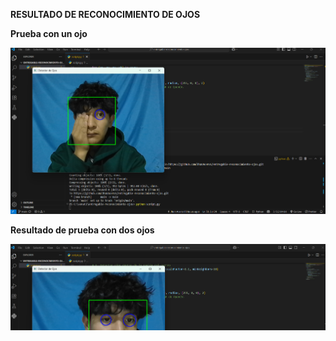   **RESULTADO DE RECONOCIMIENTO DE OJOS**


**Prueba con un ojo**

![Resultado detección](un-ojo.png)

**Resultado de prueba con dos ojos**

![Resultado detección](dos-ojos.png)
